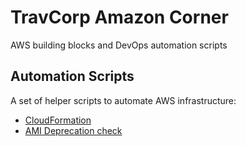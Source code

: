 # TravCorp Amazon Corner
AWS building blocks and DevOps automation scripts

## Automation Scripts
A set of helper scripts to automate AWS infrastructure:
* [CloudFormation](cloud-formation/scripts/)
* [AMI Deprecation check](cloud-formation/scripts/check-deprecated-ami)